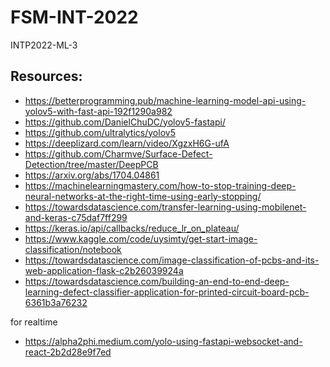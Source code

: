 # FSM-INT-2022
INTP2022-ML-3


## Resources:
- https://betterprogramming.pub/machine-learning-model-api-using-yolov5-with-fast-api-192f1290a982
- https://github.com/DanielChuDC/yolov5-fastapi/
- https://github.com/ultralytics/yolov5
- https://deeplizard.com/learn/video/XgzxH6G-ufA
- https://github.com/Charmve/Surface-Defect-Detection/tree/master/DeepPCB
- https://arxiv.org/abs/1704.04861
- https://machinelearningmastery.com/how-to-stop-training-deep-neural-networks-at-the-right-time-using-early-stopping/
- https://towardsdatascience.com/transfer-learning-using-mobilenet-and-keras-c75daf7ff299
- https://keras.io/api/callbacks/reduce_lr_on_plateau/
- https://www.kaggle.com/code/uysimty/get-start-image-classification/notebook
- https://towardsdatascience.com/image-classification-of-pcbs-and-its-web-application-flask-c2b26039924a
- https://towardsdatascience.com/building-an-end-to-end-deep-learning-defect-classifier-application-for-printed-circuit-board-pcb-6361b3a76232

for realtime
- https://alpha2phi.medium.com/yolo-using-fastapi-websocket-and-react-2b2d28e9f7ed

